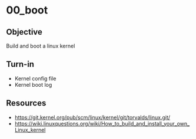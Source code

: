 # 00_boot

## Objective

Build and boot a linux kernel

## Turn-in 

- Kernel config file
- Kernel boot log


## Resources

- https://git.kernel.org/pub/scm/linux/kernel/git/torvalds/linux.git/
- https://wiki.linuxquestions.org/wiki/How_to_build_and_install_your_own_Linux_kernel
